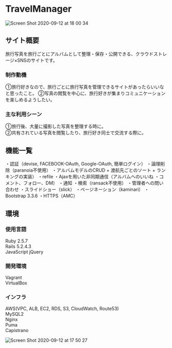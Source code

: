 # TravelManager
![Screen Shot 2020-09-12 at 18 00 34](https://user-images.githubusercontent.com/65382860/92991969-1f3ce880-f522-11ea-8f0e-25da45b8f2e8.png)

## サイト概要
旅行写真を旅行ごとにアルバムとして整理・保存・公開できる、クラウドストレージ×SNSのサイトです。

### 制作動機
①旅行好きなので、旅行ごとに旅行写真を管理できるサイトがあったらいいなと思ったこと。
②写真の閲覧を中心に、旅行好きが集まりコミュニケーションを楽しめるようしたい。

### 主な利用シーン
①旅行後、大量に撮影した写真を整理する時に。<br>
②共有されている写真を閲覧したり、旅行好き同士で交流する際に。


## 機能一覧
・認証（devise, FACEBOOK-OAuth, Google-OAuth, 簡単ログイン）
・論理削除（paranoia不使用）
・アルバムモデルのCRUD + 渡航先ごとのソート + ランキングの実装）
・refile
・Ajaxを用いた非同期通信（アルバムへのいいね ・コメント、フォロー、DM）
・通知
・検索（ransack不使用）
・管理者への問い合わせ
・スライドショー（slick）
・ページネーション（kaminari）
・Bootstrap 3.3.6
・HTTPS（AMC）


## 環境

### 使用言語
Ruby 2.5.7<br>
Rails 5.2.4.3<br>
JavaScript
jQuery

### 開発環境
Vagrant<br>
VirtualBox

### インフラ
AWS(VPC, ALB, EC2, RDS, S3, CloudWatch, Route53)<br>
MySQL2<br>
Nginx<br>
Puma<br>
Capistrano

![Screen Shot 2020-09-12 at 17 50 27](https://user-images.githubusercontent.com/65382860/92991808-2b747600-f521-11ea-88a4-c03ca00a0898.png)


